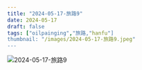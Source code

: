 ```yaml
---
title: "2024-05-17-旅路9"
date: 2024-05-17
draft: false
tags: ["oilpainging","旅路,"hanfu"]
thumbnail: "/images/2024-05-17-旅路9.jpeg"
---
```


![2024-05-17-旅路9](/images/2024-05-17-旅路9.jpeg)